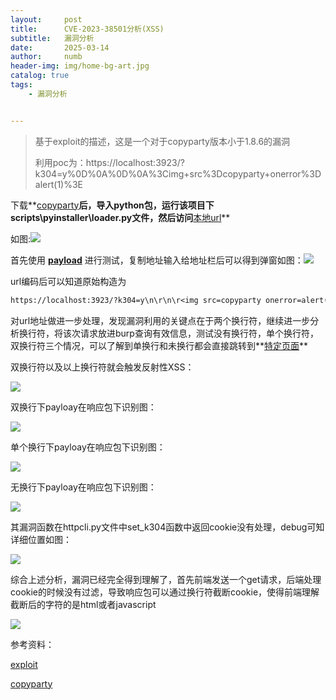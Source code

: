 ```yaml
---
layout:     post
title:      CVE-2023-38501分析(XSS)
subtitle:   漏洞分析
date:       2025-03-14
author:     numb
header-img: img/home-bg-art.jpg
catalog: true
tags:
    - 漏洞分析


---
```


> 基于exploit的描述，这是一个对于copyparty版本小于1.8.6的漏洞
>
> 利用poc为：https://localhost:3923/?k304=y%0D%0A%0D%0A%3Cimg+src%3Dcopyparty+onerror%3Dalert(1)%3E

下载**[copyparty](https://github.com/9001/copyparty/tree/v1.8.4)**后，导入python包，运行该项目下scripts\pyinstaller\loader.py文件，然后访问**[本地url](http://127.0.0.1:3923/)**

如图:<img src="https://numb74.github.io/img/CVE/1.png">

首先使用 **[payload](https://localhost:3923/?k304=y%0D%0A%0D%0A%3Cimg+src%3Dcopyparty+onerror%3Dalert(%22numb%22)%3E)** 进行测试，复制地址输入给地址栏后可以得到弹窗如图：<img src="https://numb74.github.io/img/CVE/2.png">

url编码后可以知道原始构造为

```txt
https://localhost:3923/?k304=y\n\r\n\r<img src=copyparty onerror=alert("numb")>
```

对url地址做进一步处理，发现漏洞利用的关键点在于两个换行符，继续进一步分析换行符，将该次请求放进burp查询有效信息，测试没有换行符，单个换行符，双换行符三个情况，可以了解到单换行和未换行都会直接跳转到**[特定页面](https://localhost:3923/?h#cc)** 

双换行符以及以上换行符就会触发反射性XSS：

<img src="https://numb74.github.io/img/CVE/3.png">

双换行下payloay在响应包下识别图：

<img src="https://numb74.github.io/img/CVE/两个换行.png">

单个换行下payloay在响应包下识别图：

<img src="https://numb74.github.io/img/CVE/单个换行.png">

无换行下payloay在响应包下识别图：

<img src="https://numb74.github.io/img/CVE/无换行.png">



其漏洞函数在httpcli.py文件中set_k304函数中返回cookie没有处理，debug可知详细位置如图：

<img src="https://numb74.github.io/img/CVE/漏洞代码位置.png">

综合上述分析，漏洞已经完全得到理解了，首先前端发送一个get请求，后端处理cookie的时候没有过滤，导致响应包可以通过换行符截断cookie，使得前端理解截断后的字符的是html或者javascript

<img src="https://numb74.github.io/img/CVE/cookie截断.png">















参考资料：

[exploit](https://www.exploit-db.com/exploits/51635)

[copyparty](https://github.com/9001/copyparty/tree/v1.8.4)

